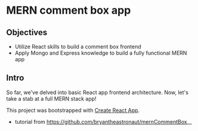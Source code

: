 # MERN comment box app

## Objectives

* Utilize React skills to build a comment box frontend
* Apply Mongo and Express knowledge to build a fully functional MERN app

## Intro

So far, we've delved into basic React app frontend architecture. Now, let's take a stab at a full MERN stack app!


This project was bootstrapped with [Create React App](https://github.com/facebookincubator/create-react-app).

* tutorial from https://github.com/bryantheastronaut/mernCommentBox__
